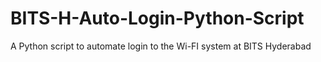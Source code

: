 # BITS-H-Auto-Login-Python-Script
A Python script to automate login to the Wi-FI system at BITS Hyderabad
